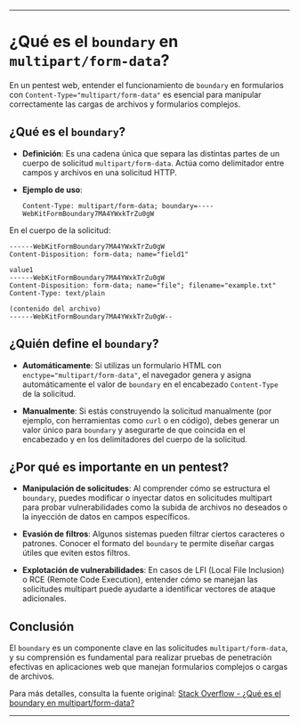 
---

# ¿Qué es el `boundary` en `multipart/form-data`?

En un pentest web, entender el funcionamiento de `boundary` en formularios con `Content-Type="multipart/form-data"` es esencial para manipular correctamente las cargas de archivos y formularios complejos.

## ¿Qué es el `boundary`?

- **Definición**: Es una cadena única que separa las distintas partes de un cuerpo de solicitud `multipart/form-data`. Actúa como delimitador entre campos y archivos en una solicitud HTTP.
  
- **Ejemplo de uso**:
  ```http
  Content-Type: multipart/form-data; boundary=----WebKitFormBoundary7MA4YWxkTrZu0gW
  ```

En el cuerpo de la solicitud:

```
------WebKitFormBoundary7MA4YWxkTrZu0gW
Content-Disposition: form-data; name="field1"

value1
------WebKitFormBoundary7MA4YWxkTrZu0gW
Content-Disposition: form-data; name="file"; filename="example.txt"
Content-Type: text/plain

(contenido del archivo)
------WebKitFormBoundary7MA4YWxkTrZu0gW--
```

## ¿Quién define el `boundary`?

- **Automáticamente**: Si utilizas un formulario HTML con `enctype="multipart/form-data"`, el navegador genera y asigna automáticamente el valor de `boundary` en el encabezado `Content-Type` de la solicitud.
    
- **Manualmente**: Si estás construyendo la solicitud manualmente (por ejemplo, con herramientas como `curl` o en código), debes generar un valor único para `boundary` y asegurarte de que coincida en el encabezado y en los delimitadores del cuerpo de la solicitud.
    

## ¿Por qué es importante en un pentest?

- **Manipulación de solicitudes**: Al comprender cómo se estructura el `boundary`, puedes modificar o inyectar datos en solicitudes multipart para probar vulnerabilidades como la subida de archivos no deseados o la inyección de datos en campos específicos.
    
- **Evasión de filtros**: Algunos sistemas pueden filtrar ciertos caracteres o patrones. Conocer el formato del `boundary` te permite diseñar cargas útiles que eviten estos filtros.
    
- **Explotación de vulnerabilidades**: En casos de LFI (Local File Inclusion) o RCE (Remote Code Execution), entender cómo se manejan las solicitudes multipart puede ayudarte a identificar vectores de ataque adicionales.
    

## Conclusión

El `boundary` es un componente clave en las solicitudes `multipart/form-data`, y su comprensión es fundamental para realizar pruebas de penetración efectivas en aplicaciones web que manejan formularios complejos o cargas de archivos.

Para más detalles, consulta la fuente original: [Stack Overflow - ¿Qué es el boundary en multipart/form-data?](https://stackoverflow.com/questions/3508338/what-is-the-boundary-in-multipart-form-data)

---
